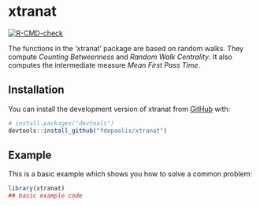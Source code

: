 
<!-- README.md is generated from README.Rmd. Please edit that file -->

# xtranat

<!-- badges: start -->

[![R-CMD-check](https://github.com/fdepaolis/xtranat/actions/workflows/R-CMD-check.yaml/badge.svg)](https://github.com/fdepaolis/xtranat/actions/workflows/R-CMD-check.yaml)
<!-- badges: end -->

The functions in the ‘xtranat’ package are based on random walks. They
compute *Counting Betweenness* and *Random Walk Centrality*. It also
computes the intermediate measure *Mean First Pass Time*.

## Installation

You can install the development version of xtranat from
[GitHub](https://github.com/) with:

``` r
# install.packages("devtools")
devtools::install_github("fdepaolis/xtranat")
```

## Example

This is a basic example which shows you how to solve a common problem:

``` r
library(xtranat)
## basic example code
```
